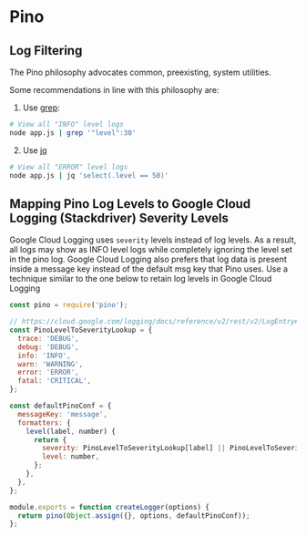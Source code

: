 # Pino

## Log Filtering

The Pino philosophy advocates common, preexisting, system utilities.

Some recommendations in line with this philosophy are:

1. Use [grep](https://linux.die.net/man/1/grep):

```bash
# View all "INFO" level logs
node app.js | grep '"level":30'
```

2. Use [jq](https://jqlang.github.io/jq/)

```bash
# View all "ERROR" level logs
node app.js | jq 'select(.level == 50)'
```

## Mapping Pino Log Levels to Google Cloud Logging (Stackdriver) Severity Levels

Google Cloud Logging uses `severity` levels instead of log levels. As a result, all logs may show as INFO level logs while completely ignoring the level set in the pino log. Google Cloud Logging also prefers that log data is present inside a message key instead of the default msg key that Pino uses. Use a technique similar to the one below to retain log levels in Google Cloud Logging

```javascript
const pino = require('pino');

// https://cloud.google.com/logging/docs/reference/v2/rest/v2/LogEntry#logseverity
const PinoLevelToSeverityLookup = {
  trace: 'DEBUG',
  debug: 'DEBUG',
  info: 'INFO',
  warn: 'WARNING',
  error: 'ERROR',
  fatal: 'CRITICAL',
};

const defaultPinoConf = {
  messageKey: 'message',
  formatters: {
    level(label, number) {
      return {
        severity: PinoLevelToSeverityLookup[label] || PinoLevelToSeverityLookup['info'],
        level: number,
      };
    },
  },
};

module.exports = function createLogger(options) {
  return pino(Object.assign({}, options, defaultPinoConf));
};
```
